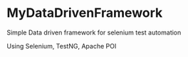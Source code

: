 # MyDataDrivenFramework
Simple Data driven framework for selenium test automation

Using Selenium, TestNG, Apache POI
